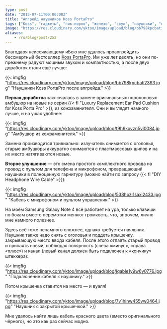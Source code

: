 ```yaml
---
type: post
date: "2015-07-11T00:00:00Z"
title: "Апгрейд наушников Koss PortaPro"
tags: ["Koss", "гаджеты", "гик-порно", "железо", "звук", "наушники", "очумелые ручки", "ремонт", "сделай сам"]
image: "https://res.cloudinary.com/yktoo/image/upload/blog/bb798kpcbati2393.jpg"
aliases:
    - /ru/blog/post/252
---
```


Благодаря неиссякающему иБею мне удалось проапгрейдить бессмертный бестселлер [Koss PortaPro](http://www.koss.com/en/products/headphones/on-ear-headphones/PortaPro__Porta_Pro_On_Ear_Headphone). Им уже лет десять, но они по-прежнему радуют мощным звуком и компактностью, а после двух доработок стали ещё лучше:

{{< imgfig "https://res.cloudinary.com/yktoo/image/upload/blog/bb798kpcbati2393.jpg" "Наушники Koss PortaPro после апгрейда." >}}

<!--more-->

**Первая доработка** заключалась в замене оригинальных поролоновых амбушюр на новые из серии {{< fl "Luxury Replacement Ear Pad Cushion for Koss Porta Pro" >}}, из кожзаменителя. Они и выглядят намного лучше, и на ушах удобнее:

{{< imgfig "https://res.cloudinary.com/yktoo/image/upload/blog/t9h6kxvzn5vi0084.jpg" "Амбушюр из кожзаменителя." >}}

Замена производится тривиально: излучатель снимается с оголовья, старые амбушюры аккуратно снимаются с пластмассовых шипов и на их место натягиваются новые.

**Второе улучшение** — это смена простого комплектного провода на провод с пультом для телефона и микрофоном, превращающий наушники в полноценную гарнитуру (можно найти по запросу {{< fl "DIY Headphone Wire Cable" >}}):

{{< imgfig "https://res.cloudinary.com/yktoo/image/upload/blog/538hozi1saxi2433.jpg" "Кабель с микрофоном и пультом управления." >}}

На моём Samsung Galaxy Note 4 всё работает на ура, только клавиши по бокам вместо перемотки меняют громкость, что, впрочем, лично мне намного полезнее.

Здесь всё тоже ненамного сложнее, однако требуется паяльник. Наушник также надо снять с оголовья и поддеть крышечку, закрывающую место ввода кабеля. После этого отпаять старый провод и припаять новый, соблюдая полярность (слева «минус», справа «плюс») и канал (левый канал должен быть подключен к «кончику» штеккера):

{{< imgfig "https://res.cloudinary.com/yktoo/image/upload/blog/iqable1y9w6y0776.jpg" "Подключение кабеля к наушнику." >}}

Потом крышечка ставится на место — и вуаля!

{{< imgfig "https://res.cloudinary.com/yktoo/image/upload/blog/7v1hinw455vw0464.jpg" "Наушник с закрытой крышечкой." >}}

Мне удалось найти лишь кабель красного цвета (вместо оригинального чёрного), но это как раз сейчас модно.
